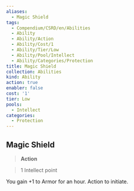 ```yaml
---
aliases:
  - Magic Shield
tags:
  - Compendium/CSRD/en/Abilities
  - Ability
  - Ability/Action
  - Ability/Cost/1
  - Ability/Tier/Low
  - Ability/Pool/Intellect
  - Ability/Categories/Protection
title: Magic Shield
collection: Abilities
kind: Ability
action: true
enabler: false
cost: '1'
tier: Low
pools:
  - Intellect
categories:
  - Protection
---
```

## Magic Shield    
>**Action**    
>1 Intellect point  
    
You gain +1 to Armor for an hour. Action to initiate.